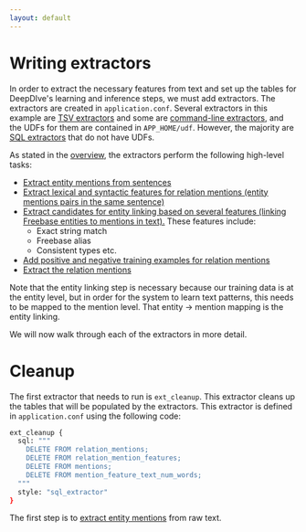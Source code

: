 ```yaml
---
layout: default
---
```


Writing extractors
====

In order to extract the necessary features from text and set up the tables for DeepDIve's learning and inference steps, we must add extractors. The extractors are created in `application.conf`. Several extractors in this example are [TSV extractors](http://deepdive.stanford.edu/doc/extractors.html#tsv_extractor) and some are [command-line extractors](http://deepdive.stanford.edu/doc/extractors.html#cmd_extractor), and the UDFs for them are contained in `APP_HOME/udf`. However, the majority are [SQL extractors](http://deepdive.stanford.edu/doc/extractors.html#sql_extractor) that do not have UDFs.

As stated in the [overview](../README.md), the extractors perform the following high-level tasks:

- [Extract entity mentions from sentences](entity_mentions.md)
- [Extract lexical and syntactic features for relation mentions (entity mentions pairs in the same sentence)](extracting_mention_features.md)
- [Extract candidates for entity linking based on several features (linking Freebase entities to mentions in text).](entity_linking.md) These features include:
  - Exact string match
  - Freebase alias
  - Consistent types
  etc.
- [Add positive and negative training examples for relation mentions](training_data.md)
- [Extract the relation mentions](relation_mentions.md)

Note that the entity linking step is necessary because our training data is at the entity level, but in order for the system to learn text patterns, this needs to be mapped to the mention level. That entity -> mention mapping is the entity linking.

We will now walk through each of the extractors in more detail.

# Cleanup

The first extractor that needs to run is `ext_cleanup`. This extractor cleans up the tables that will be populated by the extractors. This extractor is defined in `application.conf` using the following code:

```bash
ext_cleanup {
  sql: """
    DELETE FROM relation_mentions;
    DELETE FROM relation_mention_features;
    DELETE FROM mentions;
    DELETE FROM mention_feature_text_num_words;
  """
  style: "sql_extractor"
}
```

The first step is to [extract entity mentions](entity_mentions.md) from raw text.
